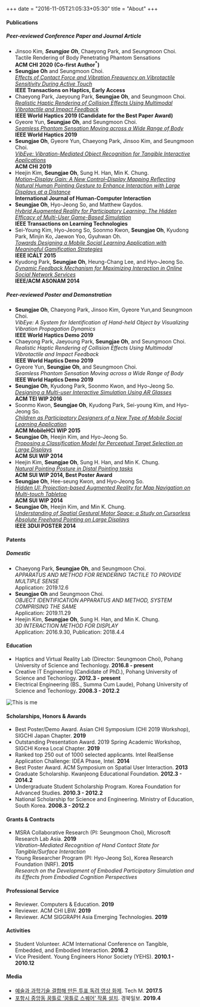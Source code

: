 +++ 
date = "2016-11-05T21:05:33+05:30" 
title = "About" 
+++

#### Publications

##### Peer-reviewed Conference Paper and Journal Article
* Jinsoo Kim<sup>*</sup>, **Seungjae Oh**<sup>*</sup>, Chaeyong Park, and Seungmoon Choi.<br>Tactile Rendering of Body Penetrating Phantom Sensations<br>**ACM CHI 2020 (Co-first Author<sup>*</sup>)** 
* **Seungjae Oh** and Seungmoon Choi.<br>*[Effects of Contact Force and Vibration Frequency on Vibrotactile Sensitivity During Active Touch](https://doi.org/10.1109/TOH.2019.2929521)* <br>**IEEE Transactions on Haptics, Early Access** 
* Chaeyong Park, Jaeyoung Park, **Seungjae Oh**, and Seungmoon Choi. <br>*[Realistic Haptic Rendering of Collision Effects Using Multimodal Vibrotactile and Impact Feedback](https://doi.org/10.1109/WHC.2019.8816116)* <br>**IEEE World Haptics 2019 (Candidate for the Best Paper Award)** 
* Gyeore Yun, **Seungjae Oh**, and Seungmoon Choi.<br>*[Seamless Phantom Sensation Moving across a Wide Range of Body](https://doi.org/10.1109/WHC.2019.8816104)*<br>**IEEE World Haptics 2019**
* **Seungjae Oh**, Gyeore Yun, Chaeyong Park, Jinsoo Kim, and Seungmoon Choi.<br>*[VibEye: Vibration-Mediated Object Recognition for Tangible Interactive Applications](https://doi.org/10.1145/3290605.3300906)*<br>**ACM CHI 2019**
* Heejin Kim, **Seungjae Oh**, Sung H. Han, Min K. Chung.<br>*[Motion–Display Gain: A New Control–Display Mapping Reflecting Natural Human Pointing Gesture to Enhance Interaction with Large Displays at a Distance](https://doi.org/10.1080/10447318.2018.1447422)*<br>**International Journal of Human-Computer Interaction**
* **Seungjae Oh**, Hyo-Jeong So, and Matthew Gaydos.<br>*[Hybrid Augmented Reality for Participatory Learning: The Hidden Efficacy of Multi-User Game-Based Simulation](https://doi.org/10.1109/TLT.2017.2750673)* <br>**IEEE Transactions on Learning Technologies** 
* Sei-Young Kim, Hyo-Jeong So, Soonmo Kwon, **Seungjae Oh**, Kyudong Park, Minjin Ko, Jaewon Yoo, Gyuhwan Oh.<br>*[Towards Designing a Mobile Social Learning Application with Meaningful Gamification Strategies](https://doi.org/10.1109/ICALT.2015.23)*<br>**IEEE ICALT 2015**
* Kyudong Park, **Seungjae Oh**, Heung-Chang Lee, and Hyo-Jeong So.<br>*[Dynamic Feedback Mechanism for Maximizing Interaction in Online Social Network Services](https://doi.org/10.1109/ASONAM.2014.6921684)* <br>**IEEE/ACM ASONAM 2014**

##### Peer-reviewed Poster and Demonstration
* **Seungjae Oh**, Chaeyong Park, Jinsoo Kim, Gyeore Yun,and Seungmoon Choi.<br>*VibEye: A System for Identification of Hand-held Object by Visualizing Vibration Propagation Dynamics*<br>**IEEE World Haptics Demo 2019**
* Chaeyong Park, Jaeyoung Park, **Seungjae Oh**, and Seungmoon Choi.<br>*Realistic Haptic Rendering of Collision Effects Using Multimodal Vibrotactile and Impact Feedback*<br>**IEEE World Haptics Demo 2019** 
* Gyeore Yun, **Seungjae Oh**, and Seungmoon Choi.<br>*Seamless Phantom Sensation Moving across a Wide Range of Body*<br>**IEEE World Haptics Demo 2019**
* **Seungjae Oh**, Kyudong Park, Soonmo Kwon, and Hyo-Jeong So.<br>*[Designing a Multi-user Interactive Simulation Using AR Glasses](https://doi.org/10.1145/2839462.2856521)*<br>**ACM TEI WIP 2016**
* Soonmo Kwon, **Seungjae Oh**, Kyudong Park, Sei-young Kim, and Hyo-Jeong So.<br>*[Children as Participatory Designers of a New Type of Mobile Social Learning Application](https://doi.org/10.1145/2786567.2793712)*<br>**ACM MobileHCI WIP 2015**
* **Seungjae Oh**, Heejin Kim, and Hyo-Jeong So.<br>*[Proposing a Classification Model for Perceptual Target Selection on Large Displays](https://doi.org/10.1145/2659766.2661216)*<br>**ACM SUI WIP 2014**
* Heejin Kim, **Seungjae Oh**, Sung H. Han, and Min K. Chung.<br>*[Natural Pointing Posture in Distal Pointing tasks](https://doi.org/10.1145/2659766.2661213)*<br>**ACM SUI WIP 2014, Best Poster Award**
* **Seungjae Oh**, Hee-seung Kwon, and Hyo-Jeong So.<br>*[Hidden UI: Projection-based Augmented Reality for Map Navigation on Multi-touch Tabletop](https://doi.org/10.1145/2659766.2661228)*<br>**ACM SUI WIP 2014**
* **Seungjae Oh**, Heejin Kim, and Min K. Chung.<br>*[Understanding of Spatial Gestural Motor Space: a Study on Cursorless Absolute Freehand Pointing on Large Displays](https://doi.org/10.1109/3DUI.2014.6798873)* <br>**IEEE 3DUI POSTER 2014**


#### Patents

##### Domestic
* Chaeyong Park, **Seungjae Oh**, and Seungmoon Choi.<br>*APPARATUS AND METHOD FOR RENDERING TACTILE TO PROVIDE MULTIPLE SENSE*<br>Application: 2019.12.6
* **Seungjae Oh** and Seungmoon Choi. <br>*OBJECT IDENTIFICATION APPARATUS AND METHOD, SYSTEM COMPRISING THE SAME* <br>Application: 2019.11.29
* Heejin Kim, **Seungjae Oh**, Sung H. Han, and Min K. Chung. <br>*3D INTERACTION METHOD FOR DISPLAY* <br>Application: 2016.9.30, Publication: 2018.4.4

#### Education
* Haptics and Virtual Reality Lab (Director: Seungmoon Choi), Pohang University of Science and Techonlogy. **2016.8 - present**
* Creative IT Engineering (Candidate of PhD.), Pohang University of Science and Techonlogy. **2012.3 - present**
* Electrical Engineering (BS., Summa Cum Laude), Pohang University of Science and Techonlogy. **2008.3 - 2012.2**

![This is me][1]

#### Scholarships, Honors & Awards
* Best Poster/Demo Award. Asian CHI Symposium (CHI 2019 Workshop), SIGCHI Japan Chapter. **2019**
* Outstanding Presentation Award. 2019 Spring Academic Workshop, SIGCHI Korea Local Chapter. **2019**
* Ranked top 250 out of 1000 selected applicants. Intel RealSense Application Challenge: IDEA Phase, Intel. **2014**
* Best Poster Award. ACM Symposium on Spatial User Interaction. **2013**
* Graduate Scholarship. Kwanjeong Educational Foundation. **2012.3 - 2014.2**
* Undergraduate Student Scholarship Program. Korea Foundation for Advanced Studies. **2010.3 - 2012.2**
* National Scholarship for Science and Engineering. Ministry of Education, South Korea. **2008.3 - 2012.2**


#### Grants & Contracts
* MSRA Collaborative Research (PI: Seungmoon Choi), Microsoft Research Lab Asia. **2019** <br>*Vibration-Mediated Recognition of Hand Contact State for Tangible/Surface Interaction*
* Young Researcher Program (PI: Hyo-Jeong So), Korea Research Foundation (NRF). **2015** <br>*Research on the Development of Embodied Participatory Simulation and its Effects from Embodied Cognition Perspectives*


#### Professional Service
* Reviewer. Computers & Education. **2019**
* Reviewer. ACM CHI LBW. **2019**
* Reviewer. ACM SIGGRAPH Asia Emerging Technologies. **2019**

#### Activities
* Student Volunteer. ACM International Conference on Tangible, Embedded, and Embodied Interaction. **2016.2**
* Vice President. Young Engineers Honor Society (YEHS). **2010.1 - 2010.12**

#### Media
* [예술과 과학기술 결합해 만든 투표 독려 영상 화제](http://techm.kr/bbs/board.php?bo_table=article&wr_id=3903). Tech M. **2017.5**  
* [포항시 중앙동 꿈틀로 ‘꿈틀로 스퀘어’ 작품 설치](http://www.kyongbuk.co.kr/news/articleView.html?idxno=1059262#09Sk). 경북일보. **2019.4** 


[1]: /img/seungjae.jpg
